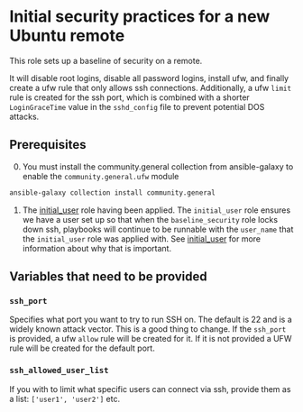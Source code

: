 # Initial security practices for a new Ubuntu remote 

This role sets up a baseline of security on a remote. 

It will disable root logins, disable all password logins, install ufw,
and finally create a ufw rule that only allows ssh
connections. Additionally, a ufw `limit` rule is created for the ssh
port, which is combined with a shorter `LoginGraceTime` value in the
`sshd_config` file to prevent potential DOS attacks.

## Prerequisites

0. You must install the community.general collection from ansible-galaxy
   to enable the `community.general.ufw` module
   
```sh
ansible-galaxy collection install community.general
```
	

1. The [initial_user](../initial_user) role having been applied. The
   `initial_user` role ensures we have a user set up so that when the
   `baseline_security` role locks down ssh, playbooks will continue to
   be runnable with the `user_name` that the `initial_user` role was
   applied with. See [initial_user](../initial_user) for
   more information about why that is important.

## Variables that need to be provided

### `ssh_port`

Specifies what port you want to try to run SSH on. The default is 22 and
is a widely known attack vector. This is a good thing to change. If the
`ssh_port` is provided, a ufw `allow` rule will be created for it. If it
is not provided a UFW rule will be created for the default port. 

### `ssh_allowed_user_list` 

If you with to limit what specific users can connect via ssh, provide
them as a list: `['user1', 'user2']` etc. 



